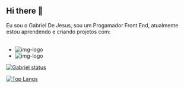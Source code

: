 ## Hi there 👋

Eu sou o Gabriel De Jesus, sou um Progamador Front End, atualmente estou aprendendo e criando projetos com:
<br>
<br>
 - <img src="https://img.shields.io/badge/HTML5-E34F26?style=for-the-badge&logo=html5&logoColor=white" alt="img-logo" />
 - <img src="https://img.shields.io/badge/CSS3-1572B6?style=for-the-badge&logo=css3&logoColor=white" alt="img-logo" />


 [![Gabriel status](https://github-readme-stats.vercel.app/api?username=gabrieljesus18)](https://github.com/anuraghazra/github-readme-stats)


[![Top Langs](https://github-readme-stats.vercel.app/api/top-langs/?username=gabrieljesus18)](https://github.com/anuraghazra/github-readme-stats)
